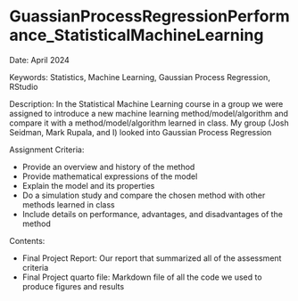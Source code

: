 # GuassianProcessRegressionPerformance_StatisticalMachineLearning

Date: April 2024


Keywords: Statistics, Machine Learning, Gaussian Process Regression, RStudio

Description:
In the Statistical Machine Learning course in a group we were assigned to introduce a new machine learning method/model/algorithm and compare it with a method/model/algorithm learned in class. My group (Josh Seidman, Mark Rupala, and I) looked into Gaussian Process Regression

Assignment Criteria:
- Provide an overview and history of the method
- Provide mathematical expressions of the model
- Explain the model and its properties
- Do a simulation study and compare the chosen method with other methods learned in class
- Include details on performance, advantages, and disadvantages of the method

Contents:
- Final Project Report: Our report that summarized all of the assessment criteria
- Final Project quarto file: Markdown file of all the code we used to produce figures and results
